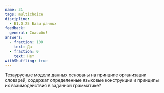 ```yaml
---
name: 31
tags: multichoice
discipline:
  - Б1.О.25 Базы данных
feedback:
  general: Спасибо!
answers:
  - fraction: 100
    text: Да
  - fraction: 0
    text: Нет
withShuffling: true
---
```


Тезаурусные модели данных основаны на принципе организации словарей, содержат определенные языковые конструкции и принципы их взаимодействия в заданной грамматике?